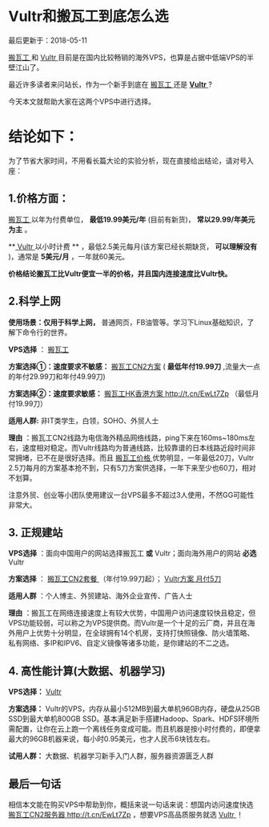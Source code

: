 #  Vultr和搬瓦工到底怎么选

最后更新于：2018-05-11

[ 搬瓦工 ](http://t.cn/EwLt7Zp) 和 [ Vultr
](https://www.vultrgo.com/?k=sec) 目前是在国内比较畅销的海外VPS，也算是占据中低端VPS的半壁江山了。

最近许多读者来问站长，作为一个新手到底在 [ 搬瓦工 ](http://t.cn/EwLt7Zp) 还是 [
**Vultr** ](https://www.vultrgo.com/?k=sec) ?

今天本文就帮助大家在这两个VPS中进行选择。

#  结论如下：

为了节省大家时间，不用看长篇大论的实验分析，现在直接给出结论，请对号入座：

##  **1.价格方面：**

[ 搬瓦工 ](http://t.cn/EwLt7Zp) 以年为付费单位，
**最低19.99美元/年** (目前有新货)， **常以29.99/年美元为主** 。

**[ Vultr ](https://www.vultrgo.com/?k=sec) 以小时计费 ** ，最低2.5美元每月(该方案已经长期缺货，
**可以理解没有** )，通常是 **5美元/月** ，一年就60美元。

**价格结论搬瓦工比Vultr便宜一半的价格，并且国内连接速度比Vultr快。**

##  2.科学上网

**使用场景：仅用于科学上网，** 普通网页，FB油管等。学习下Linux基础知识，了解下命令行的世界。

**VPS选择** ： [ 搬瓦工 ](http://t.cn/EwLt7Zp)

**方案选择①：速度要求不敏感：** [ 搬瓦工CN2方案](http://t.cn/EwLt7Zp) ( **最低年付19.99刀**
,流量大一点的年付29.99刀和年付49.99刀)

**方案选择②：速度要求敏感：** [ 搬瓦工HK香港方案
]()http://t.cn/EwLt7Zp （最低月付19.99刀）

**适用人群:** 非IT类学生，白领，SOHO、外贸人士

**理由**
：搬瓦工CN2线路为电信海外精品网络线路，ping下来在160ms~180ms左右，速度相对稳定。而Vultr线路均为普通线路，比较靠谱的日本线路近段时间非常拥堵，已不在是很好选择。而且
[ 搬瓦工价格 ](http://t.cn/EwLt7Zp)
优势明显，一年最低20刀，Vultr 2.5刀每月的方案基本抢不到，只有5刀方案供选择，一年下来至少也60刀，相对不划算。

注意外贸、创业等小团队使用建议一台VPS最多不超过3人使用，不然GG可能性非常大。

##  3\. 正规建站

**VPS选择** ：面向中国用户的网站选择搬瓦工 **或** Vultr；面向海外用户的网站 **必选** Vultr

**方案选择** ： [ 搬瓦工CN2套餐 ](http://t.cn/EwLt7Zp)
（年付19.99刀起）； [ Vultr方案 月付5刀 ](https://www.vultrgo.com/?k=sec)

**适用人群** ：个人博主、外贸建站、海外企业宣传、广告人士

**理由**
：搬瓦工在网络连接速度上有较大优势，中国用户访问速度较快且稳定，但VPS功能较弱，可以称之为VPS提供商。而Vultr是一个十足的云厂商，并且在海外用户上优势十分明显，在全球拥有14个机房，支持打快照镜像、防火墙策略、私有网络、多IP和IPV6、自定义镜像等诸多功能，是你建站的不二之选。

##  4\. 高性能计算(大数据、机器学习)

**VPS选择：** [ Vultr ](https://www.vultrgo.com/?k=sec)

**方案选择：** Vultr的VPS，内存从最小512MB到最大单机96GB内存，硬盘从25GB SSD到最大单机800GB
SSD。基本满足新手搭建Hadoop、Spark、HDFS环境所需配置，让你在云上跑一个离线任务变成可能。而且机器是按小时付费的，即便拿最大的96GB机器来说，每小时0.95美元，也才人民币6块钱左右。

**试用人群：** 大数据、机器学习新手入门人群，服务器资源匮乏人群

##  最后一句话

相信本文能在购买VPS中帮助到你，概括来说一句话来说：想国内访问速度快选 [ 搬瓦工CN2服务器
]()http://t.cn/EwLt7Zp ，想要VPS高品质服务就选 [ Vultr
](https://www.vultrgo.com/?k=sec) ！

